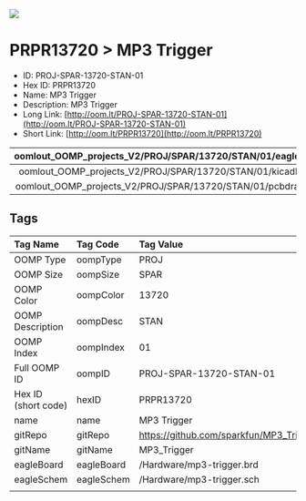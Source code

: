 


  
![][im]
# PRPR13720 > MP3 Trigger

- ID: PROJ-SPAR-13720-STAN-01
- Hex ID: PRPR13720
- Name: MP3 Trigger
- Description: MP3 Trigger
- Long Link: [http://oom.lt/PROJ-SPAR-13720-STAN-01](http://oom.lt/PROJ-SPAR-13720-STAN-01)
- Short Link: [http://oom.lt/PRPR13720](http://oom.lt/PRPR13720)
  

|oomlout_OOMP_projects_V2/PROJ/SPAR/13720/STAN/01/eagleImage.png|oomlout_OOMP_projects_V2/PROJ/SPAR/13720/STAN/01/eagleSchemImage.png|oomlout_OOMP_projects_V2/PROJ/SPAR/13720/STAN/01/kicadPcb3dFront.png|oomlout_OOMP_projects_V2/PROJ/SPAR/13720/STAN/01/kicadPcb3dBack.png|
| :---: | :---: | :---: | :---: |
|oomlout_OOMP_projects_V2/PROJ/SPAR/13720/STAN/01/kicadPcb3d.png|oomlout_OOMP_projects_V2/PROJ/SPAR/13720/STAN/01/bomBack.png|oomlout_OOMP_projects_V2/PROJ/SPAR/13720/STAN/01/bomFront.png|oomlout_OOMP_projects_V2/PROJ/SPAR/13720/STAN/01/pcbdraw.svg|
|oomlout_OOMP_projects_V2/PROJ/SPAR/13720/STAN/01/pcbdrawBack.svg||||

## Tags
  

|Tag Name|Tag Code|Tag Value|
| :--- | :--- | :--- |
|OOMP Type|oompType|PROJ|
|OOMP Size|oompSize|SPAR|
|OOMP Color|oompColor|13720|
|OOMP Description|oompDesc|STAN|
|OOMP Index|oompIndex|01|
|Full OOMP ID|oompID|PROJ-SPAR-13720-STAN-01|
|Hex ID (short code)|hexID|PRPR13720|
|name|name|MP3 Trigger|
|gitRepo|gitRepo|https://github.com/sparkfun/MP3_Trigger|
|gitName|gitName|MP3_Trigger|
|eagleBoard|eagleBoard|/Hardware/mp3-trigger.brd|
|eagleSchem|eagleSchem|/Hardware/mp3-trigger.sch|
||||



[im]: PROJ/SPAR/13720/STAN/01/kicadPcb3d_450.png
